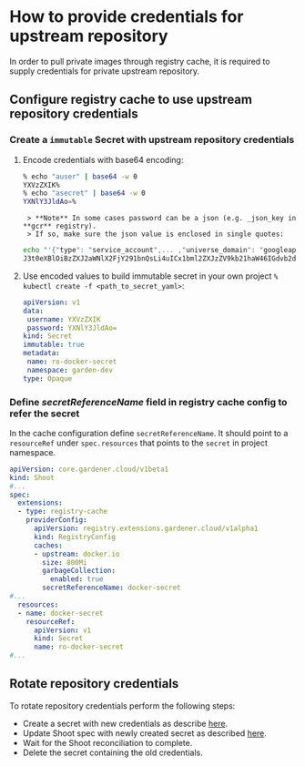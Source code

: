 # How to provide credentials for upstream repository

In order to pull private images through registry cache, it is required to supply credentials for private upstream repository.

## Configure registry cache to use upstream repository credentials

### Create a `immutable` Secret with upstream repository credentials
1. Encode credentials with base64 encoding:
     ```bash
     % echo "auser" | base64 -w 0
     YXVzZXIK%
     % echo "asecret" | base64 -w 0
     YXNlY3JldAo=%
     ```
        > **Note** In some cases password can be a json (e.g. _json_key in **gcr** registry).
        > If so, make sure the json value is enclosed in single quotes:
     ```bash
     echo "'{"type": "service_account",... ,"universe_domain": "googleapis.com"}'" | base64 -w 0
     J3t0eXBlOiBzZXJ2aWNlX2FjY291bnQsLi4uICx1bml2ZXJzZV9kb21haW46IGdvb2dsZWFwaXMuY29tfScK%
     ```
2. Use encoded values to build immutable secret in your own project `% kubectl create -f <path_to_secret_yaml>`:
     ```yaml
     apiVersion: v1
     data:
      username: YXVzZXIK
      password: YXNlY3JldAo=
     kind: Secret
     immutable: true
     metadata:
      name: ro-docker-secret
      namespace: garden-dev
     type: Opaque
     ```
### Define *secretReferenceName* field in registry cache config to refer the secret
In the cache configuration define `secretReferenceName`. It should point to a `resourceRef` under `spec.resources` that points to the `secret` in project namespace.

```yaml
apiVersion: core.gardener.cloud/v1beta1
kind: Shoot
#...
spec:
  extensions:
  - type: registry-cache
    providerConfig:
      apiVersion: registry.extensions.gardener.cloud/v1alpha1
      kind: RegistryConfig
      caches:
      - upstream: docker.io
        size: 800Mi
        garbageCollection:
          enabled: true
        secretReferenceName: docker-secret
#...        
  resources:
  - name: docker-secret
    resourceRef:
      apiVersion: v1
      kind: Secret
      name: ro-docker-secret
#...
```
## Rotate repository credentials

To rotate repository credentials perform the following steps:
- Create a secret with new credentials as describe [here](#create-a-immutable-secret-with-upstream-repository-credentials).
- Update Shoot spec with newly created secret as described [here](#define-secretreferencename-field-in-registry-cache-config-to-refer-the-secret).
- Wait for the Shoot reconciliation to complete.
- Delete the secret containing the old credentials.
